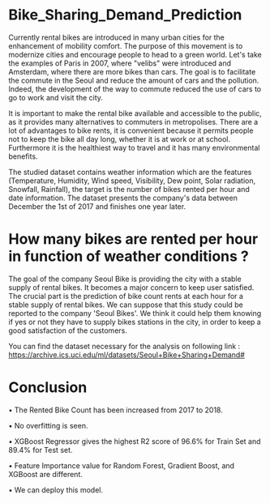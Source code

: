 # Bike_Sharing_Demand_Prediction
Currently rental bikes are introduced in many urban cities for the enhancement of mobility comfort. The purpose of this movement is to modernize cities and encourage people to head to a green world. Let's take the examples of Paris in 2007, where "velibs" were introduced and Amsterdam, where there are more bikes than cars. The goal is to facilitate the commute in the Seoul and reduce the amount of cars and the pollution. Indeed, the development of the way to commute reduced the use of cars to go to work and visit the city.

It is important to make the rental bike available and accessible to the public, as it provides many alternatives to commuters in metropolises. There are a lot of advantages to bike rents, it is convenient because it permits people not to keep the bike all day long, whether it is at work or at school. Furthermore it is the healthiest way to travel and it has many environmental benefits.

The studied dataset contains weather information which are the features (Temperature, Humidity, Wind speed, Visibility, Dew point, Solar radiation, Snowfall, Rainfall), the target is the number of bikes rented per hour and date information. The dataset presents the company's data between December the 1st of 2017 and finishes one year later.

# How many bikes are rented per hour in function of weather conditions ?

The goal of the company Seoul Bike is providing the city with a stable supply of rental bikes. It becomes a major concern to keep user satisfied. The crucial part is the prediction of bike count rents at each hour for a stable supply of rental bikes. We can suppose that this study could be reported to the company 'Seoul Bikes'. We think it could help them knowing if yes or not they have to supply bikes stations in the city, in order to keep a good satisfaction of the customers.

You can find the dataset necessary for the analysis on following link : https://archive.ics.uci.edu/ml/datasets/Seoul+Bike+Sharing+Demand#

# Conclusion
• The Rented Bike Count has been increased from 2017 to 2018.

• No overfitting is seen.

• XGBoost Regressor gives the highest R2 score of 96.6% for Train 
Set and 89.4% for Test set. 

• Feature Importance value for Random Forest, Gradient Boost, 
and XGBoost are different.

• We can deploy this model.

